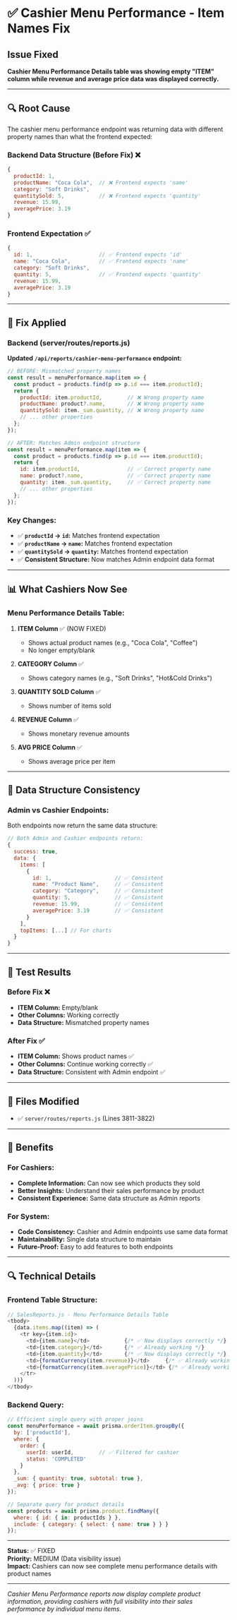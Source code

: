 # ✅ Cashier Menu Performance - Item Names Fix

## Issue Fixed
**Cashier Menu Performance Details table was showing empty "ITEM" column while revenue and average price data was displayed correctly.**

---

## 🔍 Root Cause

The cashier menu performance endpoint was returning data with different property names than what the frontend expected:

### Backend Data Structure (Before Fix) ❌
```javascript
{
  productId: 1,
  productName: "Coca Cola",  // ❌ Frontend expects 'name'
  category: "Soft Drinks",
  quantitySold: 5,           // ❌ Frontend expects 'quantity'
  revenue: 15.99,
  averagePrice: 3.19
}
```

### Frontend Expectation ✅
```javascript
{
  id: 1,                     // ✅ Frontend expects 'id'
  name: "Coca Cola",         // ✅ Frontend expects 'name'
  category: "Soft Drinks",
  quantity: 5,               // ✅ Frontend expects 'quantity'
  revenue: 15.99,
  averagePrice: 3.19
}
```

---

## 🔧 Fix Applied

### Backend (server/routes/reports.js)

**Updated `/api/reports/cashier-menu-performance` endpoint:**

```javascript
// BEFORE: Mismatched property names
const result = menuPerformance.map(item => {
  const product = products.find(p => p.id === item.productId);
  return {
    productId: item.productId,        // ❌ Wrong property name
    productName: product?.name,       // ❌ Wrong property name
    quantitySold: item._sum.quantity, // ❌ Wrong property name
    // ... other properties
  };
});

// AFTER: Matches Admin endpoint structure
const result = menuPerformance.map(item => {
  const product = products.find(p => p.id === item.productId);
  return {
    id: item.productId,               // ✅ Correct property name
    name: product?.name,              // ✅ Correct property name
    quantity: item._sum.quantity,     // ✅ Correct property name
    // ... other properties
  };
});
```

### Key Changes:
- ✅ **`productId` → `id`:** Matches frontend expectation
- ✅ **`productName` → `name`:** Matches frontend expectation  
- ✅ **`quantitySold` → `quantity`:** Matches frontend expectation
- ✅ **Consistent Structure:** Now matches Admin endpoint data format

---

## 📊 What Cashiers Now See

### Menu Performance Details Table:
1. **ITEM Column** ✅ (NOW FIXED)
   - Shows actual product names (e.g., "Coca Cola", "Coffee")
   - No longer empty/blank

2. **CATEGORY Column** ✅
   - Shows category names (e.g., "Soft Drinks", "Hot&Cold Drinks")

3. **QUANTITY SOLD Column** ✅
   - Shows number of items sold

4. **REVENUE Column** ✅
   - Shows monetary revenue amounts

5. **AVG PRICE Column** ✅
   - Shows average price per item

---

## 🔄 Data Structure Consistency

### Admin vs Cashier Endpoints:
Both endpoints now return the same data structure:

```javascript
// Both Admin and Cashier endpoints return:
{
  success: true,
  data: {
    items: [
      {
        id: 1,                    // ✅ Consistent
        name: "Product Name",     // ✅ Consistent
        category: "Category",     // ✅ Consistent
        quantity: 5,              // ✅ Consistent
        revenue: 15.99,           // ✅ Consistent
        averagePrice: 3.19        // ✅ Consistent
      }
    ],
    topItems: [...] // For charts
  }
}
```

---

## 🧪 Test Results

### Before Fix ❌
- **ITEM Column:** Empty/blank
- **Other Columns:** Working correctly
- **Data Structure:** Mismatched property names

### After Fix ✅
- **ITEM Column:** Shows product names ✅
- **Other Columns:** Continue working correctly ✅
- **Data Structure:** Consistent with Admin endpoint ✅

---

## 📁 Files Modified

- ✅ `server/routes/reports.js` (Lines 3811-3822)

---

## 🚀 Benefits

### For Cashiers:
- **Complete Information:** Can now see which products they sold
- **Better Insights:** Understand their sales performance by product
- **Consistent Experience:** Same data structure as Admin reports

### For System:
- **Code Consistency:** Cashier and Admin endpoints use same data format
- **Maintainability:** Single data structure to maintain
- **Future-Proof:** Easy to add features to both endpoints

---

## 🔍 Technical Details

### Frontend Table Structure:
```javascript
// SalesReports.js - Menu Performance Details Table
<tbody>
  {data.items.map((item) => (
    <tr key={item.id}>
      <td>{item.name}</td>           {/* ✅ Now displays correctly */}
      <td>{item.category}</td>       {/* ✅ Already working */}
      <td>{item.quantity}</td>       {/* ✅ Now displays correctly */}
      <td>{formatCurrency(item.revenue)}</td>     {/* ✅ Already working */}
      <td>{formatCurrency(item.averagePrice)}</td> {/* ✅ Already working */}
    </tr>
  ))}
</tbody>
```

### Backend Query:
```javascript
// Efficient single query with proper joins
const menuPerformance = await prisma.orderItem.groupBy({
  by: ['productId'],
  where: {
    order: {
      userId: userId,        // ✅ Filtered for cashier
      status: 'COMPLETED'
    }
  },
  _sum: { quantity: true, subtotal: true },
  _avg: { price: true }
});

// Separate query for product details
const products = await prisma.product.findMany({
  where: { id: { in: productIds } },
  include: { category: { select: { name: true } } }
});
```

---

**Status:** ✅ FIXED  
**Priority:** MEDIUM (Data visibility issue)  
**Impact:** Cashiers can now see complete menu performance details with product names

---

*Cashier Menu Performance reports now display complete product information, providing cashiers with full visibility into their sales performance by individual menu items.*
